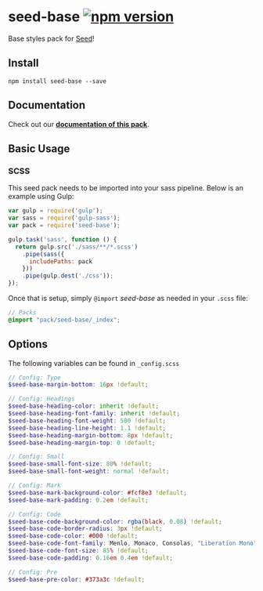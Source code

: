 # seed-base [![npm version](https://badge.fury.io/js/seed-base.svg)](https://badge.fury.io/js/seed-base)

Base styles pack for [Seed](https://github.com/helpscout/seed)!

## Install
```
npm install seed-base --save
```

## Documentation

Check out our **[documentation of this pack](http://developer.helpscout.net/seed/packs/seed-base/)**.


## Basic Usage

### SCSS
This seed pack needs to be imported into your sass pipeline. Below is an example using Gulp:


```javascript
var gulp = require('gulp');
var sass = require('gulp-sass');
var pack = require('seed-base');

gulp.task('sass', function () {
  return gulp.src('./sass/**/*.scss')
    .pipe(sass({
      includePaths: pack
    }))
    .pipe(gulp.dest('./css'));
});
```

Once that is setup, simply `@import` *seed-base* as needed in your `.scss` file:

```scss
// Packs
@import "pack/seed-base/_index";
```

## Options

The following variables can be found in `_config.scss`

```scss
// Config: Type
$seed-base-margin-bottom: 16px !default;

// Config: Headings
$seed-base-heading-color: inherit !default;
$seed-base-heading-font-family: inherit !default;
$seed-base-heading-font-weight: 500 !default;
$seed-base-heading-line-height: 1.1 !default;
$seed-base-heading-margin-bottom: 8px !default;
$seed-base-heading-margin-top: 0 !default;

// Config: Small
$seed-base-small-font-size: 80% !default;
$seed-base-small-font-weight: normal !default;

// Config: Mark
$seed-base-mark-background-color: #fcf8e3 !default;
$seed-base-mark-padding: 0.2em !default;

// Config: Code
$seed-base-code-background-color: rgba(black, 0.08) !default;
$seed-base-code-border-radius: 3px !default;
$seed-base-code-color: #000 !default;
$seed-base-code-font-family: Menlo, Monaco, Consolas, "Liberation Mono", "Courier New", monospace !default;
$seed-base-code-font-size: 85% !default;
$seed-base-code-padding: 0.16em 0.4em !default;

// Config: Pre
$seed-base-pre-color: #373a3c !default;
```
